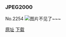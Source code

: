 ### JPEG2000
No.2254
![图片不见了~~~](https://imgs.xkcd.com/comics/jpeg2000.png)

[原址](https://xkcd.com//2254) [下载](https://imgs.xkcd.com/comics/jpeg2000.png)

